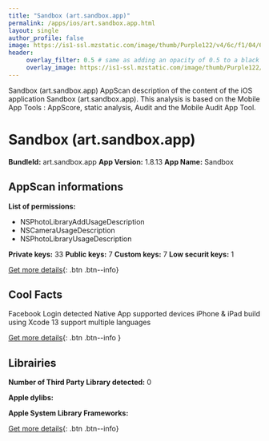 ```yaml
---
title: "Sandbox (art.sandbox.app)"
permalink: /apps/ios/art.sandbox.app.html
layout: single
author_profile: false
image: https://is1-ssl.mzstatic.com/image/thumb/Purple122/v4/6c/f1/04/6cf10423-d109-37bf-0356-c3be8f2e23de/AppIcon-1x_U007emarketing-0-7-0-85-220.png/512x512bb.jpg
header: 
     overlay_filter: 0.5 # same as adding an opacity of 0.5 to a black background
     overlay_image: https://is1-ssl.mzstatic.com/image/thumb/Purple122/v4/6c/f1/04/6cf10423-d109-37bf-0356-c3be8f2e23de/AppIcon-1x_U007emarketing-0-7-0-85-220.png/512x512bb.jpg
---
```

Sandbox (art.sandbox.app) AppScan description of the content of the iOS application Sandbox (art.sandbox.app). This analysis is based on the Mobile App Tools : AppScore, static analysis, Audit and the Mobile Audit App Tool.

# Sandbox (art.sandbox.app)

**BundleId:** art.sandbox.app
**App Version:** 1.8.13
**App Name:** Sandbox


## AppScan informations 

**List of permissions:** 
- NSPhotoLibraryAddUsageDescription
- NSCameraUsageDescription
- NSPhotoLibraryUsageDescription
  
  
**Private keys:** 33
**Public keys:** 7
**Custom keys:** 7
**Low securit keys:** 1
  
[Get more details](/pricing.html){: .btn .btn--info}

## Cool Facts

Facebook Login detected
Native App
supported devices iPhone & iPad
build using Xcode 13
support multiple languages
  
[Get more details](/pricing.html){: .btn .btn--info }

## Librairies 
**Number of Third Party Library detected:** 0


**Apple dylibs:**


**Apple System Library Frameworks:**


  
[Get more details](/pricing.html){: .btn .btn--info}

